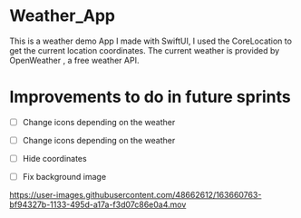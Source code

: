 # Weather_App

This is a weather demo App I made with SwiftUI, I used the CoreLocation to get the current location coordinates. 
The current weather is provided by OpenWeather , a free weather API.

# Improvements to do in future sprints 

- [ ] Change icons depending on the weather 
- [ ] Change icons depending on the weather 
- [ ] Hide coordinates
- [ ] Fix background image





https://user-images.githubusercontent.com/48662612/163660763-bf94327b-1133-495d-a17a-f3d07c86e0a4.mov

